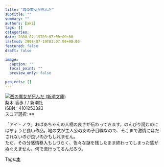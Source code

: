 ```yaml
---
title: "西の魔女が死んだ"
subtitle: ""
summary: ""
authors: [aki]
tags: []
categories: 
date: 2008-07-19T03:07:00+00:00
lastmod: 2008-07-19T03:07:00+00:00
featured: false
draft: false

image:
  caption: ""
  focal_point: ""
  preview_only: false

projects: []
---
```

![](http://ecx.images-amazon.com/images/I/51K6B7P3PQL._SL160_.jpg)[西の魔女が死んだ (新潮文庫)](http://item.excite.co.jp/detail/ASIN_4101253323)  
梨木 香歩 / / 新潮社  
ISBN : 4101253323  
スコア選択: ※※  
  
「アイ・ノウ」おばあちゃんの人柄の良さが伝わってきます。のんびり読むのにはちょうど良い作品。地の文が主人公の女の子目線なので、そこまで激情にほだされないのが良いのかもしれません。  
ただ、その分感情移入もしづらく、色々な謎を残したまま終わってしまった感がぬぐえません。何で流行ってるんだろう。

Tags:[本](http://mrk0369.exblog.jp/tags/%E6%9C%AC/) 

